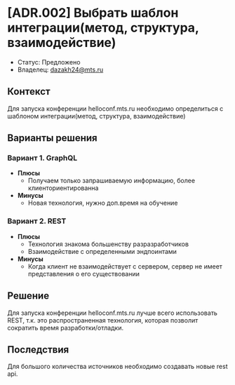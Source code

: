# [ADR.002] Выбрать шаблон интеграции(метод, структура, взаимодействие)
<!-- Название ADR состоит из [ADR.###] [Коротко суть принятого решения] -->

* Статус: Предложено
* Владелец: dazakh24@mts.ru

## Контекст
Для запуска конференции helloconf.mts.ru необходимо определиться с шаблоном интеграции(метод, структура, взаимодействие)

## Варианты решения
<!-- Описание рассмотренных вариантов c их плюсами и минусами -->

### Вариант 1. GraphQL
<!-- Описание варианта 2 -->
* **Плюсы**
  * Получаем только запрашиваемую информацию, более клиенториентированна
* **Минусы**
  * Новая технология, нужно доп.время на обучение

### Вариант 2. REST
<!-- Описание варианта 1 -->
* **Плюсы**
  * Технология знакома большенству разразработчиков
  * Взаимодействие с определенными эндпоинтами
* **Минусы**
  * Когда клиент не взаимодействует с сервером, сервер не имеет
представления о его существовании


## Решение
<!-- Описание выбранного решения. Решение должно быть сформулировано чётко ("Мы используем...", "Мы не используем", а не "Желательно.." или "Предлагается..."). 
Должна быть понятна связь между решением и проблемой, почему выбрали именно это решение из вариантов -->
Для запуска конференции helloconf.mts.ru лучше всего использовать REST, т.к. это распространенная технология, которая позволит сократить время разработки/отладки.

## Последствия
<!-- Положительные и отрицательные последствия (trade-offs). Арх. решения, которые потребуется принять как следствие принятого решения. Если решение содержит риски, то описано, как с ними планируют поступить (за счет чего снижать, почему принять). -->
Для большого количества источников необходимо создавать новые rest api.
